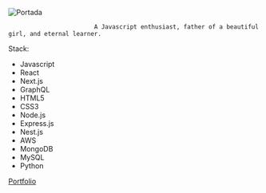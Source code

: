 ![Portada](https://user-images.githubusercontent.com/65001610/136114761-556f2269-c833-493b-aa3f-0cf16c1f8969.jpeg)

                            A Javascript enthusiast, father of a beautiful girl, and eternal learner.

  Stack:
   - Javascript
   - React 
   - Next.js
   - GraphQL
   - HTML5
   - CSS3
   - Node.js
   - Express.js
   - Nest.js
   - AWS
   - MongoDB
   - MySQL
   - Python

[Portfolio](https://portfolio-daniel-lingan.netlify.app/)
